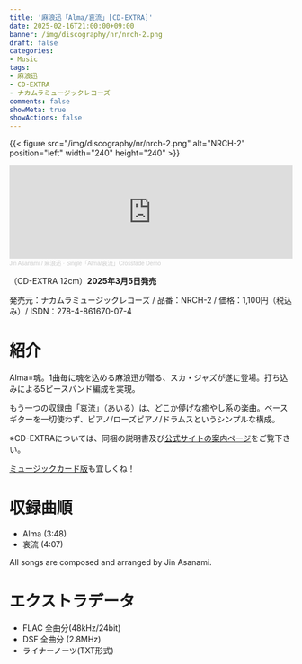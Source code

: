 ```yaml
---
title: '麻浪迅「Alma/哀流」[CD-EXTRA]'
date: 2025-02-16T21:00:00+09:00
banner: /img/discography/nr/nrch-2.png
draft: false
categories:
- Music
tags:
- 麻浪迅
- CD-EXTRA
- ナカムラミュージックレコーズ
comments: false
showMeta: true
showActions: false
---
```


{{< figure src="/img/discography/nr/nrch-2.png" alt="NRCH-2" position="left" width="240" height="240" >}}

<!--
- CDを購入
<a href="https://nmimusic.booth.pm/items/6605148" target="_blank"><img src="/img/banner/nmi_music_store.png"></a>

- ダウンロード
<a href="https://jinasanami.bandcamp.com/album/alma-airu" target="_blank"><img src="/img/banner/bandcamp_banner.png" alt="bandcamp"></a>
-->

<iframe width="100%" height="166" scrolling="no" frameborder="no" allow="autoplay" src="https://w.soundcloud.com/player/?url=https%3A//api.soundcloud.com/tracks/2035732172&color=%23ff5500&auto_play=false&hide_related=false&show_comments=true&show_user=true&show_reposts=false&show_teaser=true"></iframe><div style="font-size: 10px; color: #cccccc;line-break: anywhere;word-break: normal;overflow: hidden;white-space: nowrap;text-overflow: ellipsis; font-family: Interstate,Lucida Grande,Lucida Sans Unicode,Lucida Sans,Garuda,Verdana,Tahoma,sans-serif;font-weight: 100;"><a href="https://soundcloud.com/hayatehay" title="Jin Asanami / 麻浪迅" target="_blank" style="color: #cccccc; text-decoration: none;">Jin Asanami / 麻浪迅</a> · <a href="https://soundcloud.com/hayatehay/alma-airu-crossfade-demo" title="Single「Alma/哀流」Crossfade Demo" target="_blank" style="color: #cccccc; text-decoration: none;">Single「Alma/哀流」Crossfade Demo</a></div>

（CD-EXTRA 12cm）**2025年3月5日発売**<br>

発売元：ナカムラミュージックレコーズ / 品番：NRCH-2 / 価格：1,100円（税込み）/ ISDN：278-4-861670-07-4

# 紹介
Alma=魂。1曲毎に魂を込める麻浪迅が贈る、スカ・ジャズが遂に登場。打ち込みによる5ピースバンド編成を実現。

もう一つの収録曲「哀流」（あいる）は、どこか儚げな癒やし系の楽曲。ベースギターを一切使わず、ピアノ/ローズピアノ/ドラムスというシンプルな構成。

※CD-EXTRAについては、同梱の説明書及び[公式サイトの案内ページ](https://nmimusic.github.io/cdextra/)をご覧下さい。

[ミュージックカード版](/music/nrmh-2)も宜しくね！

# 収録曲順
- Alma (3:48)
- 哀流 (4:07)

All songs are composed and arranged by Jin Asanami.

# エクストラデータ
- FLAC 全曲分(48kHz/24bit)
- DSF 全曲分 (2.8MHz)
- ライナーノーツ(TXT形式)
